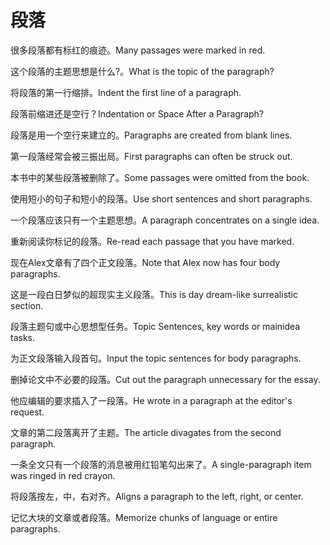 # 段落

<p><span class="chinese">很多段落都有标红的痕迹。</span><span class="english">Many passages were marked in red.</span></p>

<p><span class="chinese">这个段落的主题思想是什么?。</span><span class="english">What is the topic of the paragraph?</span></p>

<p><span class="chinese">将段落的第一行缩排。</span><span class="english">Indent the first line of a paragraph.</span></p>

<p><span class="chinese">段落前缩进还是空行？</span><span class="english">Indentation or Space After a Paragraph?</span></p>

<p><span class="chinese">段落是用一个空行来建立的。</span><span class="english">Paragraphs are created from blank lines.</span></p>

<p><span class="chinese">第一段落经常会被三振出局。</span><span class="english">First paragraphs can often be struck out.</span></p>

<p><span class="chinese">本书中的某些段落被删除了。</span><span class="english">Some passages were omitted from the book.</span></p>

<p><span class="chinese">使用短小的句子和短小的段落。</span><span class="english">Use short sentences and short paragraphs.</span></p>

<p><span class="chinese">一个段落应该只有一个主题思想。</span><span class="english">A paragraph concentrates on a single idea.</span></p>

<p><span class="chinese">重新阅读你标记的段落。</span><span class="english">Re-read each passage that you have marked.</span></p>

<p><span class="chinese">现在Alex文章有了四个正文段落。</span><span class="english">Note that Alex now has four body paragraphs.</span></p>

<p><span class="chinese">这是一段白日梦似的超现实主义段落。</span><span class="english">This is day dream-like surrealistic section.</span></p>

<p><span class="chinese">段落主题句或中心思想型任务。</span><span class="english">Topic Sentences, key words or mainidea tasks.</span></p>

<p><span class="chinese">为正文段落输入段首句。</span><span class="english">Input the topic sentences for body paragraphs.</span></p>

<p><span class="chinese">删掉论文中不必要的段落。</span><span class="english">Cut out the paragraph unnecessary for the essay.</span></p>

<p><span class="chinese">他应编辑的要求插入了一段落。</span><span class="english">He wrote in a paragraph at the editor's request.</span></p>

<p><span class="chinese">文章的第二段落离开了主题。</span><span class="english">The article divagates from the second paragraph.</span></p>

<p><span class="chinese">一条全文只有一个段落的消息被用红铅笔勾出来了。</span><span class="english">A single-paragraph item was ringed in red crayon.</span></p>

<p><span class="chinese">将段落按左，中，右对齐。</span><span class="english">Aligns a paragraph to the left, right, or center.</span></p>

<p><span class="chinese">记忆大块的文章或者段落。</span><span class="english">Memorize chunks of language or entire paragraphs.</span></p>

